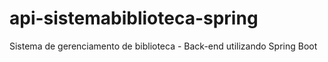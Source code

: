 # api-sistemabiblioteca-spring
Sistema de gerenciamento de biblioteca - Back-end utilizando Spring Boot
